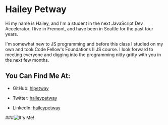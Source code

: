 # Hailey Petway

Hi my name is Hailey, and I'm a student in the next JavaScript Dev Accelerator. I live in Fremont, and have been in Seattle for the past four years. 

I'm somewhat new to JS programming and before this class I studied on my own and took Code Fellow's Foundations II JS course. I look forward to meeting everyone and digging into the programming nitty gritty with you in the next few months.

## You Can Find Me At:

*	GitHub: [hlpetway](https://github.com/hlpetway)

*	Twitter: [haileypetway](https://twitter.com/haileypetway)

*	LinkedIn: [haileypetway](www.linkedin.com/in/haileypetway)

###![It's Me!](https://avatars0.githubusercontent.com/u/6575924?s=460)

